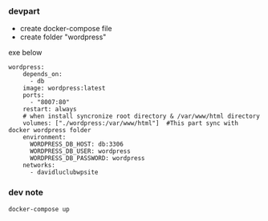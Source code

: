 ### devpart

- create docker-compose file
- create folder "wordpress"

exe below

```
wordpress:
    depends_on:
      - db
    image: wordpress:latest
    ports:
      - "8007:80"
    restart: always
    # when install syncronize root directory & /var/www/html directory
    volumes: ["./wordpress:/var/www/html"]  #This part sync with docker wordpress folder
    environment:
      WORDPRESS_DB_HOST: db:3306
      WORDPRESS_DB_USER: wordpress
      WORDPRESS_DB_PASSWORD: wordpress
    networks:
      - davidluclubwpsite
```

### dev note

```
docker-compose up
```
